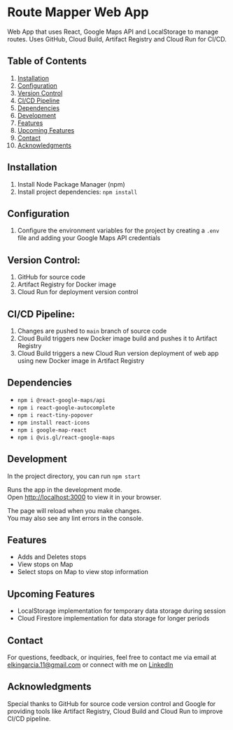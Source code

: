 # Route Mapper Web App
Web App that uses React, Google Maps API and LocalStorage to manage routes. Uses GitHub, Cloud Build, Artifact Registry and Cloud Run for CI/CD.

## Table of Contents

1. [Installation](#installation)
2. [Configuration](#configuration)
3. [Version Control](#version-control)
4. [CI/CD Pipeline](#ci/cd-pipeline)
5. [Dependencies](#dependencies)
6. [Development](#development)
7. [Features](#features)
7. [Upcoming Features](#upcoming-features)
8. [Contact](#contact)
8. [Acknowledgments](#acknowledgements)

## Installation

1. Install Node Package Manager (npm)
2. Install project dependencies: `npm install`
   
## Configuration

1. Configure the environment variables for the project by creating a `.env` file and adding your Google Maps API credentials
  
## Version Control:

1. GitHub for source code
2. Artifact Registry for Docker image
3. Cloud Run for deployment version control

## CI/CD Pipeline:

1. Changes are pushed to `main` branch of source code
2. Cloud Build triggers new Docker image build and pushes it to Artifact Registry
3. Cloud Build triggers a new Cloud Run version deployment of web app using new Docker image in Artifact Registry

## Dependencies

- `npm i @react-google-maps/api`
- `npm i react-google-autocomplete`
- `npm i react-tiny-popover`
- `npm install react-icons`
- `npm i google-map-react`
- `npm i @vis.gl/react-google-maps`

## Development

In the project directory, you can run `npm start`

Runs the app in the development mode.\
Open [http://localhost:3000](http://localhost:3000) to view it in your browser.

The page will reload when you make changes.\
You may also see any lint errors in the console.

## Features

- Adds and Deletes stops
- View stops on Map
- Select stops on Map to view stop information
  
## Upcoming Features

- LocalStorage implementation for temporary data storage during session
- Cloud Firestore implementation for data storage for longer periods

## Contact

For questions, feedback, or inquiries, feel free to contact me via email at elkingarcia.11@gmail.com or connect with me on [LinkedIn](https://www.linkedin.com/in/elkingarcia11/)

## Acknowledgments

Special thanks to GitHub for source code version control and Google for providing tools like Artifact Registry, Cloud Build and Cloud Run to improve CI/CD pipeline.
